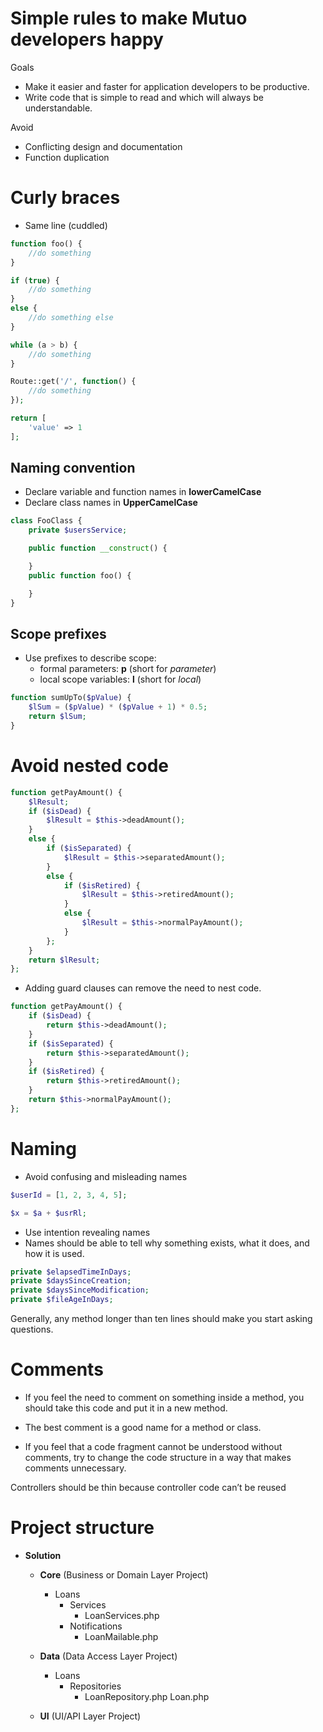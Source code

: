 # Simple rules to make Mutuo developers happy

Goals
* Make it easier and faster for application developers to be productive.
* Write code that is simple to read and which will always be understandable.

Avoid
* Conflicting design and documentation
* Function duplication

# Curly braces

* Same line (cuddled)
``` php
function foo() {
    //do something
}
```
``` php
if (true) {
    //do something
}
else {
    //do something else
}
```
``` php
while (a > b) {
    //do something
}
```
``` php
Route::get('/', function() {
    //do something
});
```
``` php
return [
    'value' => 1
];
```

## Naming convention

* Declare variable and function names in **lowerCamelCase**
* Declare class names in **UpperCamelCase**

``` php
class FooClass {
    private $usersService;

    public function __construct() {

    }
    public function foo() {

    }
}
```

## Scope prefixes

* Use prefixes to describe scope:
    * formal parameters: **p** (short for *parameter*)
    * local scope variables: **l** (short for *local*)

``` php
function sumUpTo($pValue) {
    $lSum = ($pValue) * ($pValue + 1) * 0.5;
    return $lSum;
}
```

# Avoid nested code
``` php
function getPayAmount() {
    $lResult;
    if ($isDead) {
        $lResult = $this->deadAmount();
    } 
    else {
        if ($isSeparated) {
            $lResult = $this->separatedAmount();
        }
        else {
            if ($isRetired) {
                $lResult = $this->retiredAmount();
            }
            else {
                $lResult = $this->normalPayAmount();
            }
        };
    }
    return $lResult;
};  
```

* Adding guard clauses can remove the need to nest code.

``` php
function getPayAmount() {
    if ($isDead) { 
        return $this->deadAmount();
    }
    if ($isSeparated) { 
        return $this->separatedAmount();
    }
    if ($isRetired) {
        return $this->retiredAmount();
    }
    return $this->normalPayAmount();
};  
```

# Naming
* Avoid confusing and misleading names
``` php
$userId = [1, 2, 3, 4, 5];
```
``` php
$x = $a + $usrRl;
```
* Use intention revealing names
* Names should be able to tell why something exists, what it does, and how it is used.
```php
private $elapsedTimeInDays;
private $daysSinceCreation;
private $daysSinceModification;
private $fileAgeInDays;
```

Generally, any method longer than ten lines should make you start asking questions.

# Comments

* If you feel the need to comment on something inside a method, you should take this code and put it in a new method.

* The best comment is a good name for a method or class.

* If you feel that a code fragment cannot be understood without comments, try to change the code structure in a way that makes comments unnecessary.

Controllers should be thin because controller code can’t be reused

# Project structure

- **Solution**
    - **Core** (Business or Domain Layer Project)
        - Loans
            - Services
                - LoanServices.php
            - Notifications
                - LoanMailable.php
    - **Data** (Data Access Layer Project)
        - Loans
            - Repositories
                - LoanRepository.php
            Loan.php
                
    - **UI** (UI/API Layer Project)
